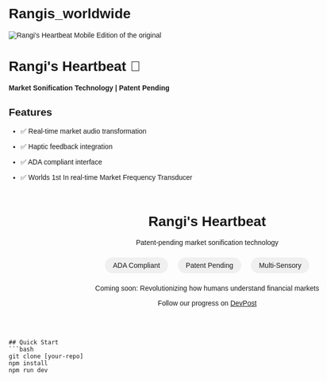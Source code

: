 # Rangis_worldwide 
![Rangi's Heartbeat](https://via.placeholder.com/800x400?text=Rangi's+Heartbeat+Demo)
Mobile Edition of the original 
# Rangi's Heartbeat 🎵
**Market Sonification Technology | Patent Pending**

## Features
- ✅ Real-time market audio transformation
- ✅ Haptic feedback integration  
- ✅ ADA compliant interface
- ✅ Worlds 1st In real-time Market Frequency Transducer

  <!DOCTYPE html>
<html>
<head>
    <title>Reality Protocol - Sensory Financial Technology</title>
    <style>
        body { font-family: sans-serif; max-width: 800px; margin: 0 auto; padding: 2rem; }
        .hero { text-align: center; margin: 4rem 0; }
        .badge { background: #f0f0f0; padding: 0.5rem 1rem; border-radius: 20px; display: inline-block; margin: 0.5rem; }
    </style>
</head>
<body>
    <div class="hero">
        <h1>Rangi's Heartbeat</h1>
        <p>Patent-pending market sonification technology</p>
        <div>
            <span class="badge">ADA Compliant</span>
            <span class="badge">Patent Pending</span>
            <span class="badge">Multi-Sensory</span>
        </div>
        <p>Coming soon: Revolutionizing how humans understand financial markets</p>
        <p>Follow our progress on <a href="[DevPost URL]">DevPost</a></p>
    </div>
</body>
</html>

```
## Quick Start
```bash
git clone [your-repo]
npm install
npm run dev
